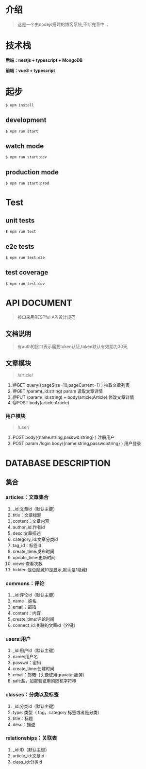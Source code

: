 <!--
 * @Author: your name
 * @Date: 2021-01-02 10:59:57
 * @LastEditTime: 2021-01-03 20:23:23
 * @LastEditors: Please set LastEditors
 * @Description: In User Settings Edit
 * @FilePath: /nest-blog/README.md
-->
# 介绍

> 这是一个由nodejs搭建的博客系统,不断完善中...

# 技术栈

**后端：nestjs + typescript + MongoDB**

**前端：vue3 + typescript**

# 起步
 ```
 $ npm install
 ```

## development
```
$ npm run start
```

## watch mode
```
$ npm run start:dev
```

## production mode
```
$ npm run start:prod
```
# Test
## unit tests
```
$ npm run test
```

## e2e tests
```
$ npm run test:e2e
```

## test coverage
```
$ npm run test:cov
```

# API DOCUMENT

> 接口采用RESTful API设计规范

## 文档说明 

> 有auth的接口表示需要token认证,token默认有效期为30天

## 文章模块

> /article/

1. @GET query({pageSize=10,pageCurrent=1}  ) 拉取文章列表
2. @GET /param(_id:string) param 读取文章详情  
3. @PUT /param(_id:string)   + body(article:Article) <auth>  修改文章详情
4. @POST body(article:Article) <auth>

### 用户模块

 

> /user/

1. POST body({name:string,passwd:string}  ) 注册用户
2. POST param /login body({name:string,passwd:string}  ) 用户登录

# DATABASE DESCRIPTION
## 集合

### articles：文章集合

1. _id:文章id（默认主键）
2. title：文章标题
3. content：文章内容
4. author_id:作者id
5. desc:文章描述
6. category_id:文章分类id
7. tag_id：标签id
8. create_time:发布时间
9. update_time:更新时间
10. views:查看次数
11. hidden:是否隐藏(0是显示,默认是1隐藏)

### commons：评论

1. _id:评论id（默认主键）
2. name：姓名
3. email：邮箱
4. content：内容
5. create_time:评论时间
6. connect_id:关联的文章id（外键）

### users:用户

1. _id:用户id（默认主键）
2. name:用户名
3. passwd：密码
4. create_time:创建时间
5. email：邮箱（头像使用gravatar服务）
6. salt:盐，加密验证用的随机字符串

### classes：分类以及标签

1. _id:分类id（默认主键）
2. type: 类型（ tag，category 标签或者是分类）
3. title：标题
4. desc：描述

### relationships：关联表

1. _id:ID（默认主键）
2. article_id:文章id
3. class_id:分类id

